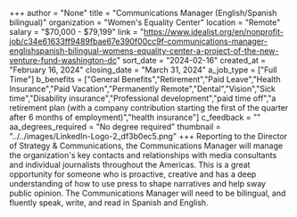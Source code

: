 +++
author = "None"
title = "Communications Manager (English/Spanish bilingual)"
organization = "Women's Equality Center"
location = "Remote"
salary = "$70,000 - $79,199"
link = "https://www.idealist.org/en/nonprofit-job/c34e61633ff9489fbae67e390f00cc9f-communications-manager-englishspanish-bilingual-womens-equality-center-a-project-of-the-new-venture-fund-washington-dc"
sort_date = "2024-02-16"
created_at = "February 16, 2024"
closing_date = "March 31, 2024"
a_job_type = ["Full Time"]
b_benefits = ["General Benefits","Retirement","Paid Leave","Health Insurance","Paid Vacation","Permanently Remote","Dental","Vision","Sick time","Disability insurance","Professional development","paid time off","a retirement plan (with a company contribution starting the first of the quarter after 6 months of employment)","health insurance"]
c_feedback = ""
aa_degrees_required = "No degree required"
thumbnail = "../../images/LinkedIn-Logo-2_df3b0ec5.png"
+++
Reporting to the Director of Strategy & Communications, the Communications Manager will manage the organization's key contacts and relationships with media consultants and individual journalists throughout the Americas. This is a great opportunity for someone who is proactive, creative and has a deep understanding of how to use press to shape narratives and help sway public opinion. The Communications Manager will need to be bilingual, and fluently speak, write, and read in Spanish and English. 